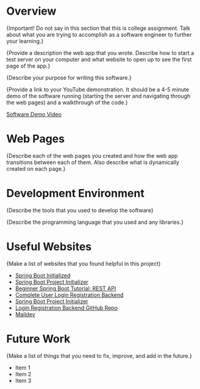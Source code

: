# Overview

{Important!  Do not say in this section that this is college assignment.  Talk about what you are trying to accomplish as a software engineer to further your learning.}

{Provide a description the web app that you wrote. Describe how to start a test server on your computer and what website to open up to see the first page of the app.}

{Describe your purpose for writing this software.}

{Provide a link to your YouTube demonstration.  It should be a 4-5 minute demo of the software running (starting the server and navigating through the web pages) and a walkthrough of the code.}

[Software Demo Video](http://youtube.link.goes.here)

# Web Pages

{Describe each of the web pages you created and how the web app transitions between each of them.  Also describe what is dynamically created on each page.}

# Development Environment

{Describe the tools that you used to develop the software}

{Describe the programming language that you used and any libraries.}

# Useful Websites

{Make a list of websites that you found helpful in this project}
* [Spring Boot Initialized](https://spring.io/) 
* [Spring Boot Project Initializer](https://start.spring.io/)
* [Beginner Spring Boot Tutorial: REST API](https://www.youtube.com/watch?v=9SGDpanrc8U)
* [Complete User Login Registration Backend](https://www.youtube.com/watch?v=QwQuro7ekvc&t=163s)
* [Spring Boot Project Initializer](https://start.spring.io/#!type=maven-project&language=java&platformVersion=2.7.0&packaging=jar&jvmVersion=18&groupId=com.federico&artifactId=crm-backend&name=crm-backend&description=CRM%20application%20for%20business&packageName=com.federico.crm-backend&dependencies=lombok,web,security,postgresql,data-jpa,mail)
* [Login Registration Backend GitHub Repo](https://github.com/amigoscode/login-registration-backend)
* [Maildev](https://github.com/maildev/maildev)

# Future Work

{Make a list of things that you need to fix, improve, and add in the future.}
* Item 1
* Item 2
* Item 3
